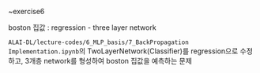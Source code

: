 ~exercise6

boston 집값 : regression - three layer network

`ALAI-DL/lecture-codes/6_MLP_basis/7_BackPropagation Implementation.ipynb`의 TwoLayerNetwork(Classifier)를 regression으로 수정하고, 3개층 network를 형성하여 boston 집값을 예측하는 문제
